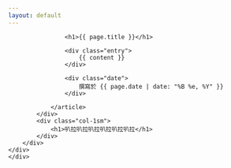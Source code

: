 ```yaml
--- 
layout: default 
---
```


<div class="card custom-border text-white bg-transparent">
    <div class="full_wh blur"></div>
    <div class="card-body">
    <div class="container">
        <div class="row m-3">
            <div class="col-4sm">
                <article class="post">

                    <h1>{{ page.title }}</h1>

                    <div class="entry">
                        {{ content }}
                    </div>

                    <div class="date">
                        撰寫於 {{ page.date | date: "%B %e, %Y" }}
                    </div>

                </article>
            </div>
            <div class="col-1sm">
                <h1>叭拉叭拉叭拉叭拉叭拉叭拉</h1>
            </div>
        </div>
    </div>
    </div>
</div>